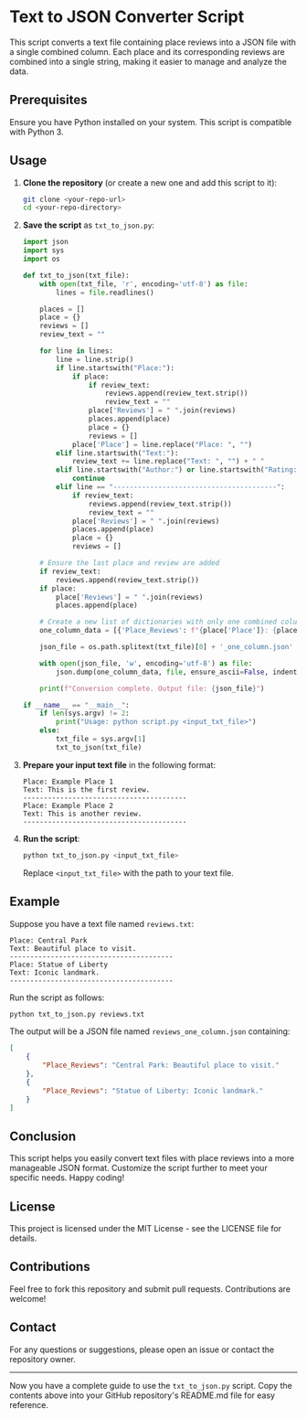 # Text to JSON Converter Script

This script converts a text file containing place reviews into a JSON file with a single combined column. Each place and its corresponding reviews are combined into a single string, making it easier to manage and analyze the data.

## Prerequisites

Ensure you have Python installed on your system. This script is compatible with Python 3.

## Usage

1. **Clone the repository** (or create a new one and add this script to it):

    ```bash
    git clone <your-repo-url>
    cd <your-repo-directory>
    ```

2. **Save the script** as `txt_to_json.py`:

    ```python
    import json
    import sys
    import os

    def txt_to_json(txt_file):
        with open(txt_file, 'r', encoding='utf-8') as file:
            lines = file.readlines()

        places = []
        place = {}
        reviews = []
        review_text = ""

        for line in lines:
            line = line.strip()
            if line.startswith("Place:"):
                if place:
                    if review_text:
                        reviews.append(review_text.strip())
                        review_text = ""
                    place['Reviews'] = " ".join(reviews)
                    places.append(place)
                    place = {}
                    reviews = []
                place['Place'] = line.replace("Place: ", "")
            elif line.startswith("Text:"):
                review_text += line.replace("Text: ", "") + " "
            elif line.startswith("Author:") or line.startswith("Rating:"):
                continue
            elif line == "----------------------------------------":
                if review_text:
                    reviews.append(review_text.strip())
                    review_text = ""
                place['Reviews'] = " ".join(reviews)
                places.append(place)
                place = {}
                reviews = []

        # Ensure the last place and review are added
        if review_text:
            reviews.append(review_text.strip())
        if place:
            place['Reviews'] = " ".join(reviews)
            places.append(place)

        # Create a new list of dictionaries with only one combined column
        one_column_data = [{'Place_Reviews': f"{place['Place']}: {place['Reviews']}"} for place in places]

        json_file = os.path.splitext(txt_file)[0] + '_one_column.json'

        with open(json_file, 'w', encoding='utf-8') as file:
            json.dump(one_column_data, file, ensure_ascii=False, indent=4)

        print(f"Conversion complete. Output file: {json_file}")

    if __name__ == "__main__":
        if len(sys.argv) != 2:
            print("Usage: python script.py <input_txt_file>")
        else:
            txt_file = sys.argv[1]
            txt_to_json(txt_file)
    ```

3. **Prepare your input text file** in the following format:

    ```
    Place: Example Place 1
    Text: This is the first review.
    ----------------------------------------
    Place: Example Place 2
    Text: This is another review.
    ----------------------------------------
    ```

4. **Run the script**:

    ```bash
    python txt_to_json.py <input_txt_file>
    ```

    Replace `<input_txt_file>` with the path to your text file.

## Example

Suppose you have a text file named `reviews.txt`:

```
Place: Central Park
Text: Beautiful place to visit.
----------------------------------------
Place: Statue of Liberty
Text: Iconic landmark.
----------------------------------------
```

Run the script as follows:

```bash
python txt_to_json.py reviews.txt
```

The output will be a JSON file named `reviews_one_column.json` containing:

```json
[
    {
        "Place_Reviews": "Central Park: Beautiful place to visit."
    },
    {
        "Place_Reviews": "Statue of Liberty: Iconic landmark."
    }
]
```

## Conclusion

This script helps you easily convert text files with place reviews into a more manageable JSON format. Customize the script further to meet your specific needs. Happy coding!

## License

This project is licensed under the MIT License - see the LICENSE file for details.

## Contributions

Feel free to fork this repository and submit pull requests. Contributions are welcome!

## Contact

For any questions or suggestions, please open an issue or contact the repository owner.

---

Now you have a complete guide to use the `txt_to_json.py` script. Copy the contents above into your GitHub repository's README.md file for easy reference.
